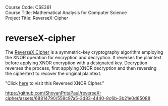 Course Code: CSE361         
Course Title: Mathematical Analysis for Computer Science               
Project Title: ReverseX-Cipher        
    

# reverseX-cipher 
The [ReverseX Cipher](https://reverse-x-cipher-by-shovan-prita-paul.netlify.app/) is a symmetric-key cryptography algorithm employing the XNOR operation for encryption and decryption. It reverses the plaintext before applying XNOR encryption with a designated key. Decryption reverses the process, first applying XNOR decryption and then reversing the ciphertext to recover the original plaintext.

"Click [here](https://reverse-x-cipher-by-shovan-prita-paul.netlify.app/) to visit this Reversed XNOR Cipher."












https://github.com/ShovanPritaPaul/reverseX-cipher/assets/68814790/558c97a5-3d83-4440-8c6b-3b21e0d65088
